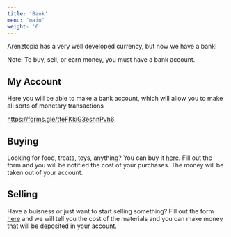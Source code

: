 ```yaml
---
title: 'Bank'
menu: 'main'
weight: '6'
---
```


Arenztopia has a very well developed currency, but now we have a bank! 

Note: To buy, sell, or earn money, you must have a bank account.


## My Account

Here you will be able to make a bank account, which will allow you to make all sorts of monetary transactions

https://forms.gle/tteFKkiG3eshnPvh6

## Buying
Looking for food, treats, toys, anything? You can buy it [here](
https://forms.gle/T5LMgeBZ724sdPAi8). Fill out the form and you will be notified the cost of your purchases. The money will be taken out of your account.

## Selling
Have a buisness or just want to start selling something? Fill out the form [here](https://forms.gle/3JZFU8iSrwuWwqJq6) and we will tell you the cost of the materials and you can make money that will be deposited in your account.
